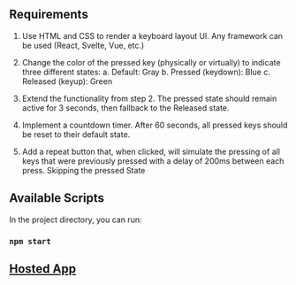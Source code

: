 ## Requirements

1. Use HTML and CSS to render a keyboard layout UI. Any framework can be used
(React, Svelte, Vue, etc.) 

1. Change the color of the pressed key (physically or virtually) to indicate three different states:
a. Default: Gray
b. Pressed (keydown): Blue
c. Released (keyup): Green

1. Extend the functionality from step 2. The pressed state should remain active for
3 seconds, then fallback to the Released state.

1. Implement a countdown timer. After 60 seconds, all pressed keys should be
reset to their default state.

1. Add a repeat button that, when clicked, will simulate the pressing of all keys that
were previously pressed with a delay of 200ms between each press. Skipping
the pressed State

## Available Scripts

In the project directory, you can run:

### `npm start`

## [Hosted App](https://alinareabteva.github.io/Front-End-Challenge/)